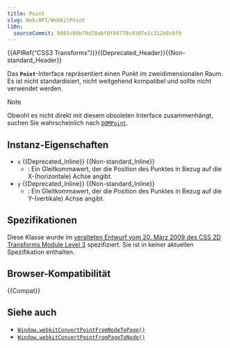 ```yaml
---
title: Point
slug: Web/API/WebKitPoint
l10n:
  sourceCommit: b065c09b79d18abf0f04778c9307e1c312b8c6f9
---
```


{{APIRef("CSS3 Transforms")}}{{Deprecated_Header}}{{Non-standard_Header}}

Das **`Point`**-Interface repräsentiert einen Punkt im zweidimensionalen Raum. Es ist nicht standardisiert, nicht weitgehend kompatibel und sollte nicht verwendet werden.

> [!NOTE]
> Obwohl es nicht direkt mit diesem obsoleten Interface zusammenhängt, suchen Sie wahrscheinlich nach [`DOMPoint`](/de/docs/Web/API/DOMPoint).

## Instanz-Eigenschaften

- `x` {{Deprecated_Inline}} {{Non-standard_Inline}}
  - : Ein Gleitkommawert, der die Position des Punktes in Bezug auf die X-(horizontale) Achse angibt.
- `y` {{Deprecated_Inline}} {{Non-standard_Inline}}
  - : Ein Gleitkommawert, der die Position des Punktes in Bezug auf die Y-(vertikale) Achse angibt.

## Spezifikationen

Diese Klasse wurde im [veralteten Entwurf vom 20. März 2009 des CSS 2D Transforms Module Level 3](https://www.w3.org/TR/2009/WD-css3-2d-transforms-20090320/) spezifiziert. Sie ist in keiner aktuellen Spezifikation enthalten.

## Browser-Kompatibilität

{{Compat}}

## Siehe auch

- [`Window.webkitConvertPointFromNodeToPage()`](/de/docs/Web/API/Window/webkitConvertPointFromNodeToPage)
- [`Window.webkitConvertPointFromPageToNode()`](/de/docs/Web/API/Window/webkitConvertPointFromPageToNode)

